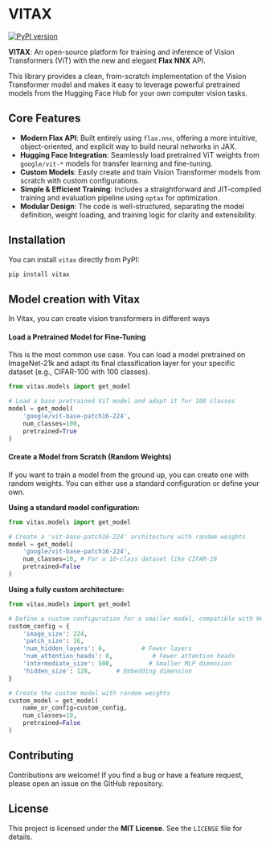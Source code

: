 # VITAX

[![PyPI version](https://badge.fury.io/py/vitax.svg)](https://badge.fury.io/py/vitax)

**VITAX**: An open-source platform for training and inference of Vision Transformers (ViT) with the new and elegant **Flax NNX** API.

This library provides a clean, from-scratch implementation of the Vision Transformer model and makes it easy to leverage powerful pretrained models from the Hugging Face Hub for your own computer vision tasks.

## Core Features

*   **Modern Flax API**: Built entirely using `flax.nnx`, offering a more intuitive, object-oriented, and explicit way to build neural networks in JAX.
*   **Hugging Face Integration**: Seamlessly load pretrained ViT weights from `google/vit-*` models for transfer learning and fine-tuning.
*   **Custom Models**: Easily create and train Vision Transformer models from scratch with custom configurations.
*   **Simple & Efficient Training**: Includes a straightforward and JIT-compiled training and evaluation pipeline using `optax` for optimization.
*   **Modular Design**: The code is well-structured, separating the model definition, weight loading, and training logic for clarity and extensibility.

## Installation

You can install `vitax` directly from PyPI:

```bash
pip install vitax
```

## Model creation with Vitax

In Vitax, you can create vision transformers in different ways

#### Load a Pretrained Model for Fine-Tuning

This is the most common use case. You can load a model pretrained on ImageNet-21k and adapt its final classification layer for your specific dataset (e.g., CIFAR-100 with 100 classes).

```python
from vitax.models import get_model

# Load a base pretrained ViT model and adapt it for 100 classes
model = get_model(
    'google/vit-base-patch16-224',
    num_classes=100,
    pretrained=True
)

```

#### Create a Model from Scratch (Random Weights)

If you want to train a model from the ground up, you can create one with random weights. You can either use a standard configuration or define your own.

**Using a standard model configuration:**

```python
from vitax.models import get_model

# Create a 'vit-base-patch16-224' architecture with random weights
model = get_model(
    'google/vit-base-patch16-224',
    num_classes=10, # For a 10-class dataset like CIFAR-10
    pretrained=False
)

```

**Using a fully custom architecture:**

```python
from vitax.models import get_model

# Define a custom configuration for a smaller model, compatible with HuggingFace ViT config
custom_config = {
    'image_size': 224,
    'patch_size': 16,
    'num_hidden_layers': 6,          # Fewer layers
    'num_attention_heads': 8,           # Fewer attention heads
    'intermediate_size': 500,          # Smaller MLP dimension
    'hidden_size': 128,       # Embedding dimension
}

# Create the custom model with random weights
custom_model = get_model(
    name_or_config=custom_config,
    num_classes=10,
    pretrained=False
)

```

## Contributing

Contributions are welcome! If you find a bug or have a feature request, please open an issue on the GitHub repository.

## License

This project is licensed under the **MIT License**. See the `LICENSE` file for details.
